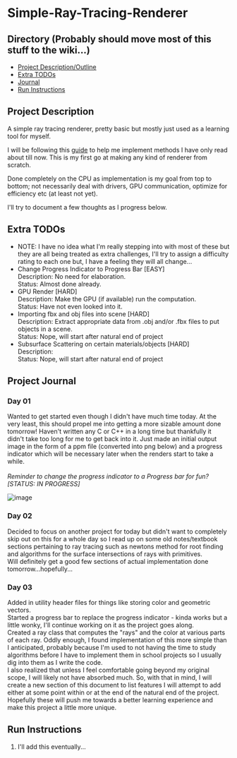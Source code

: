 # Simple-Ray-Tracing-Renderer

## Directory (Probably should move most of this stuff to the wiki...)
- [Project Description/Outline](#project-description)
- [Extra TODOs](#extra-todos)
- [Journal](#project-journal)
- [Run Instructions](#run-instructions)

## Project Description
A simple ray tracing renderer, pretty basic but mostly just used as a learning tool for myself.

I will be following this [guide](https://raytracing.github.io/books/RayTracingInOneWeekend.html) to help me implement methods I have only read about till now.  This is my first go at making any kind of renderer from scratch.

Done completely on the CPU as implementation is my goal from top to bottom; not necessarily deal with drivers, GPU communication, optimize for efficiency etc (at least not yet).

I'll try to document a few thoughts as I progress below.

## Extra TODOs
- NOTE: I have no idea what I'm really stepping into with most of these but they are all being treated as extra challenges, I'll try to assign a difficulty rating to each one but, I have a feeling they will all change...
- Change Progress Indicator to Progress Bar [EASY]\
Description: No need for elaboration.\
Status: Almost done already.
- GPU Render [HARD]\
Description: Make the GPU (if available) run the computation.\
Status: Have not even looked into it.
- Importing fbx and obj files into scene [HARD]\
Description: Extract appropriate data from .obj and/or .fbx files to put objects in a scene.\
Status: Nope, will start after natural end of project
- Subsurface Scattering on certain materials/objects [HARD]\
Description: \
Status: Nope, will start after natural end of project

## Project Journal

### Day 01
Wanted to get started even though I didn't have much time today. At the very least, this should propel me into getting a more sizable amount done tomorrow!
Haven't written any C or C++ in a long time but thankfully it didn't take too long for me to get back into it. 
Just made an initial output image in the form of a ppm file (converted into png below) and a progress indicator which will be necessary later when the renders start to take a while.\
\
*Reminder to change the progress indicator to a Progress bar for fun? [STATUS: IN PROGRESS]*

![image](https://user-images.githubusercontent.com/56895013/135204030-c552c9b8-6c61-4be9-b0dd-851300b42a70.png)

### Day 02
Decided to focus on another project for today but didn't want to completely skip out on this for a whole day so I read up on some old notes/textbook sections pertaining to ray tracing such as newtons method for root finding and algorithms for the surface intersections of rays with primitives.\
Will definitely get a good few sections of actual implementation done tomorrow...hopefully...

### Day 03
Added in utility header files for things like storing color and geometric vectors.\
Started a progress bar to replace the progress indicator - kinda works but a little wonky, I'll continue working on it as the project goes along. \
Created a ray class that computes the "rays" and the color at various parts of each ray.  Oddly enough, I found implementation of this more simple than I anticipated, probably because I'm used to not having the time to study algorithms before I have to implement them in school projects so I usually dig into them as I write the code.\
I also realized that unless I feel comfortable going beyond my original scope, I will likely not have absorbed much. So, with that in mind, I will create a new section of this document to list features I will attempt to add either at some point within or at the end of the natural end of the project.  Hopefully these will push me towards a better learning experience and make this project a little more unique.

## Run Instructions
1) I'll add this eventually...
